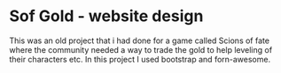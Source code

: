 # Sof Gold - website design
This was an old project that i had done for a game called Scions of fate where the community needed a way to trade the gold to help leveling of their characters etc. In this project I used bootstrap and forn-awesome.
